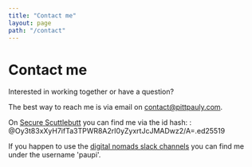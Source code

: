 ```yaml
---
title: "Contact me"
layout: page
path: "/contact"
---
```


# Contact me

Interested in working together or have a question?

The best way to reach me is via email on [contact@pittpauly.com][email]. 

On [Secure Scuttlebutt] you can find me via the id hash: : @Oy3t83xXyH7ifTa3TPWR8A2rI0yZyxrtJcJMADwz2/A=.ed25519 

If you happen to use the [digital nomads slack channels][dn-slack] you can find me under the username 'paupi'.

[email]: mailto:contact@pittpauly.com
[Secure Scuttlebutt]: https://www.scuttlebutt.nz/
[dn-slack]: https://nomadlist.com/chat